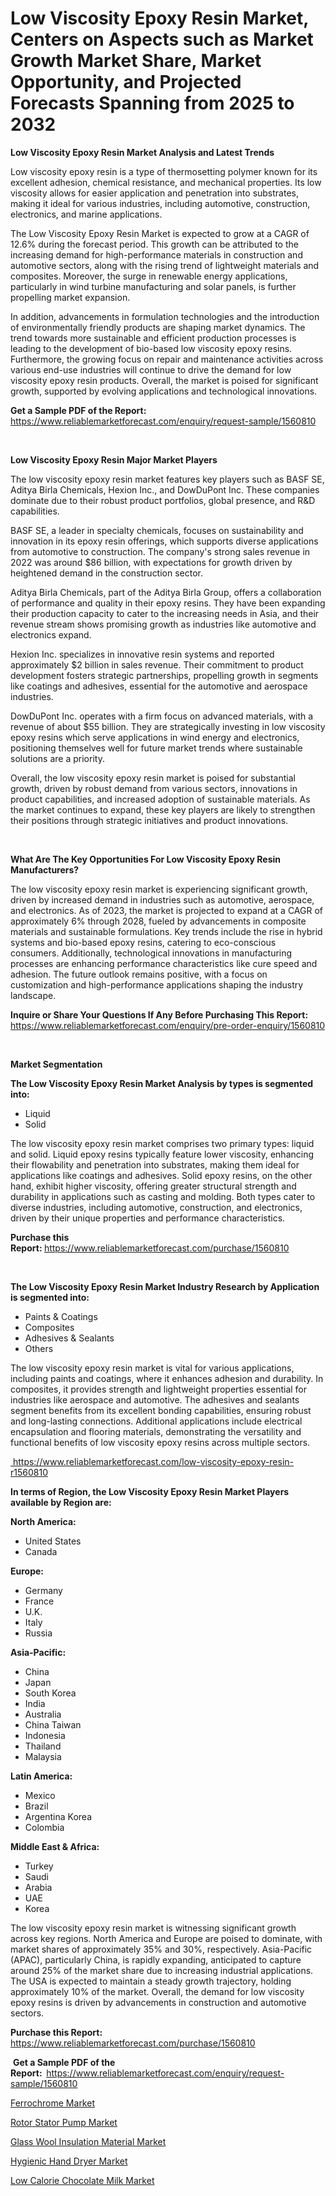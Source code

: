 <p><h1>Low Viscosity Epoxy Resin Market, Centers on Aspects such as Market Growth Market Share, Market Opportunity, and Projected Forecasts Spanning from 2025 to 2032</h1></p><p><strong>Low Viscosity Epoxy Resin Market Analysis and Latest Trends</strong></p>
<p><p>Low viscosity epoxy resin is a type of thermosetting polymer known for its excellent adhesion, chemical resistance, and mechanical properties. Its low viscosity allows for easier application and penetration into substrates, making it ideal for various industries, including automotive, construction, electronics, and marine applications. </p><p>The Low Viscosity Epoxy Resin Market is expected to grow at a CAGR of 12.6% during the forecast period. This growth can be attributed to the increasing demand for high-performance materials in construction and automotive sectors, along with the rising trend of lightweight materials and composites. Moreover, the surge in renewable energy applications, particularly in wind turbine manufacturing and solar panels, is further propelling market expansion. </p><p>In addition, advancements in formulation technologies and the introduction of environmentally friendly products are shaping market dynamics. The trend towards more sustainable and efficient production processes is leading to the development of bio-based low viscosity epoxy resins. Furthermore, the growing focus on repair and maintenance activities across various end-use industries will continue to drive the demand for low viscosity epoxy resin products. Overall, the market is poised for significant growth, supported by evolving applications and technological innovations.</p></p>
<p><strong>Get a Sample PDF of the Report:&nbsp;</strong> <a href="https://www.reliablemarketforecast.com/enquiry/request-sample/1560810?utm_campaign=2219&utm_medium=2&utm_source=Github&utm_content=ia&utm_term=30012025&utm_id=low-viscosity-epoxy-resin">https://www.reliablemarketforecast.com/enquiry/request-sample/1560810</a></p>
<p>&nbsp;</p>
<p><strong>Low Viscosity Epoxy Resin Major Market Players</strong></p>
<p><p>The low viscosity epoxy resin market features key players such as BASF SE, Aditya Birla Chemicals, Hexion Inc., and DowDuPont Inc. These companies dominate due to their robust product portfolios, global presence, and R&D capabilities. </p><p>BASF SE, a leader in specialty chemicals, focuses on sustainability and innovation in its epoxy resin offerings, which supports diverse applications from automotive to construction. The company's strong sales revenue in 2022 was around $86 billion, with expectations for growth driven by heightened demand in the construction sector.</p><p>Aditya Birla Chemicals, part of the Aditya Birla Group, offers a collaboration of performance and quality in their epoxy resins. They have been expanding their production capacity to cater to the increasing needs in Asia, and their revenue stream shows promising growth as industries like automotive and electronics expand.</p><p>Hexion Inc. specializes in innovative resin systems and reported approximately $2 billion in sales revenue. Their commitment to product development fosters strategic partnerships, propelling growth in segments like coatings and adhesives, essential for the automotive and aerospace industries.</p><p>DowDuPont Inc. operates with a firm focus on advanced materials, with a revenue of about $55 billion. They are strategically investing in low viscosity epoxy resins which serve applications in wind energy and electronics, positioning themselves well for future market trends where sustainable solutions are a priority.</p><p>Overall, the low viscosity epoxy resin market is poised for substantial growth, driven by robust demand from various sectors, innovations in product capabilities, and increased adoption of sustainable materials. As the market continues to expand, these key players are likely to strengthen their positions through strategic initiatives and product innovations.</p></p>
<p>&nbsp;</p>
<p><strong>What Are The Key Opportunities For Low Viscosity Epoxy Resin Manufacturers?</strong></p>
<p><p>The low viscosity epoxy resin market is experiencing significant growth, driven by increased demand in industries such as automotive, aerospace, and electronics. As of 2023, the market is projected to expand at a CAGR of approximately 6% through 2028, fueled by advancements in composite materials and sustainable formulations. Key trends include the rise in hybrid systems and bio-based epoxy resins, catering to eco-conscious consumers. Additionally, technological innovations in manufacturing processes are enhancing performance characteristics like cure speed and adhesion. The future outlook remains positive, with a focus on customization and high-performance applications shaping the industry landscape.</p></p>
<p><strong>Inquire or Share Your Questions If Any Before Purchasing This Report:</strong> <a href="https://www.reliablemarketforecast.com/enquiry/pre-order-enquiry/1560810?utm_campaign=2219&utm_medium=2&utm_source=Github&utm_content=ia&utm_term=30012025&utm_id=low-viscosity-epoxy-resin">https://www.reliablemarketforecast.com/enquiry/pre-order-enquiry/1560810</a></p>
<p>&nbsp;</p>
<p><strong>Market Segmentation</strong></p>
<p><strong>The Low Viscosity Epoxy Resin Market Analysis by types is segmented into:</strong></p>
<p><ul><li>Liquid</li><li>Solid</li></ul></p>
<p><p>The low viscosity epoxy resin market comprises two primary types: liquid and solid. Liquid epoxy resins typically feature lower viscosity, enhancing their flowability and penetration into substrates, making them ideal for applications like coatings and adhesives. Solid epoxy resins, on the other hand, exhibit higher viscosity, offering greater structural strength and durability in applications such as casting and molding. Both types cater to diverse industries, including automotive, construction, and electronics, driven by their unique properties and performance characteristics.</p></p>
<p><strong>Purchase this Report:&nbsp;</strong><a href="https://www.reliablemarketforecast.com/purchase/1560810?utm_campaign=2219&utm_medium=2&utm_source=Github&utm_content=ia&utm_term=30012025&utm_id=low-viscosity-epoxy-resin">https://www.reliablemarketforecast.com/purchase/1560810</a></p>
<p>&nbsp;</p>
<p><strong>The Low Viscosity Epoxy Resin Market Industry Research by Application is segmented into:</strong></p>
<p><ul><li>Paints & Coatings</li><li>Composites</li><li>Adhesives & Sealants</li><li>Others</li></ul></p>
<p><p>The low viscosity epoxy resin market is vital for various applications, including paints and coatings, where it enhances adhesion and durability. In composites, it provides strength and lightweight properties essential for industries like aerospace and automotive. The adhesives and sealants segment benefits from its excellent bonding capabilities, ensuring robust and long-lasting connections. Additional applications include electrical encapsulation and flooring materials, demonstrating the versatility and functional benefits of low viscosity epoxy resins across multiple sectors.</p></p>
<p><a href="https://www.reliablemarketforecast.com/low-viscosity-epoxy-resin-r1560810?utm_campaign=2219&utm_medium=2&utm_source=Github&utm_content=ia&utm_term=30012025&utm_id=low-viscosity-epoxy-resin">&nbsp;https://www.reliablemarketforecast.com/low-viscosity-epoxy-resin-r1560810</a></p>
<p><strong>In terms of Region, the Low Viscosity Epoxy Resin Market Players available by Region are:</strong></p>
<p>
    <p> <strong> North America: </strong>
        <ul>
            <li>United States</li>
            <li>Canada</li>
        </ul>
        </p> 
    <p> <strong> Europe: </strong>
        <ul>
            <li>Germany</li>
            <li>France</li>
            <li>U.K.</li>
            <li>Italy</li>
            <li>Russia</li>
        </ul>
        </p> 
    <p> <strong> Asia-Pacific: </strong>
        <ul>
            <li>China</li>
            <li>Japan</li>
            <li>South Korea</li>
            <li>India</li>
            <li>Australia</li>
            <li>China Taiwan</li>
            <li>Indonesia</li>
            <li>Thailand</li>
            <li>Malaysia</li>
        </ul>
        </p> 
    <p> <strong> Latin America: </strong>
        <ul>
            <li>Mexico</li>
            <li>Brazil</li>
            <li>Argentina Korea</li>
            <li>Colombia</li>
        </ul>
        </p> 
    <p> <strong> Middle East & Africa: </strong>
        <ul>
            <li>Turkey</li>
            <li>Saudi</li>
            <li>Arabia</li>
            <li>UAE</li>
            <li>Korea</li>
        </ul>
    </p>
    </p>
<p><p>The low viscosity epoxy resin market is witnessing significant growth across key regions. North America and Europe are poised to dominate, with market shares of approximately 35% and 30%, respectively. Asia-Pacific (APAC), particularly China, is rapidly expanding, anticipated to capture around 25% of the market share due to increasing industrial applications. The USA is expected to maintain a steady growth trajectory, holding approximately 10% of the market. Overall, the demand for low viscosity epoxy resins is driven by advancements in construction and automotive sectors.</p></p>
<p><strong>Purchase this Report: </strong><a href="https://www.reliablemarketforecast.com/purchase/1560810?utm_campaign=2219&utm_medium=2&utm_source=Github&utm_content=ia&utm_term=30012025&utm_id=low-viscosity-epoxy-resin">https://www.reliablemarketforecast.com/purchase/1560810</a></p>
<p>&nbsp;<strong>Get a Sample PDF of the Report:&nbsp;&nbsp;</strong><a href="https://www.reliablemarketforecast.com/enquiry/request-sample/1560810?utm_campaign=2219&utm_medium=2&utm_source=Github&utm_content=ia&utm_term=30012025&utm_id=low-viscosity-epoxy-resin">https://www.reliablemarketforecast.com/enquiry/request-sample/1560810</a></p>
<p><strong></strong></p>
<p><p><a href="https://github.com/alasmyayock/Market-Research-Report-List-1/blob/main/ferrochrome-market.md?utm_campaign=2219&utm_medium=2&utm_source=Github&utm_content=ia&utm_term=30012025&utm_id=low-viscosity-epoxy-resin">Ferrochrome Market</a></p><p><a href="https://www.linkedin.com/pulse/rotor-stator-pump-market-global-regional-analysis-focus-xj5oc?utm_campaign=2219&utm_medium=2&utm_source=Github&utm_content=ia&utm_term=30012025&utm_id=low-viscosity-epoxy-resin">Rotor Stator Pump Market</a></p><p><a href="https://github.com/eusoffyhanty/Market-Research-Report-List-1/blob/main/glass-wool-insulation-material-market.md?utm_campaign=2219&utm_medium=2&utm_source=Github&utm_content=ia&utm_term=30012025&utm_id=low-viscosity-epoxy-resin">Glass Wool Insulation Material Market</a></p><p><a href="https://www.linkedin.com/pulse/in-depth-analysis-size-hygienic-hand-dryer-market-its-rzdsf?utm_campaign=2219&utm_medium=2&utm_source=Github&utm_content=ia&utm_term=30012025&utm_id=low-viscosity-epoxy-resin">Hygienic Hand Dryer Market</a></p><p><a href="https://www.linkedin.com/pulse/low-calorie-chocolate-milk-market-trends-growth-drivers-auwpf?utm_campaign=2219&utm_medium=2&utm_source=Github&utm_content=ia&utm_term=30012025&utm_id=low-viscosity-epoxy-resin">Low Calorie Chocolate Milk Market</a></p></p>